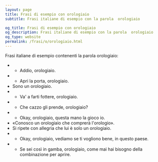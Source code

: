 ```yaml
---
layout: page
title: Frasi di esempio con orologiaio 
subtitle: Frasi italiane di esempio con la parola  orologiaio

og_title: Frasi di esempio con orologiaio 
og_description: Frasi italiane di esempio con la parola  orologiaio
og_type: website
permalink: /frasi/o/orologiaio.html
---
```


Frasi italiane di esempio contenenti la parola orologiaio:


- - Addio, orologiaio.
- - Apri la porta, orologiaio.
- Sono un orologiaio.
- - Va' a farti fottere, orologiaio.
- - Che cazzo gli prende, orologiaio?
- - Okay, orologiaio, questa mano la gioco io.
- «Conosco un orologiaio che comprerà l'orologio».
- Si ripete con allegria che lui è solo un orologiaio.
- - Okay, orologiaio, vediamo se ti vogliono bene, in questo paese.
- - Se sei così in gamba, orologiaio, come mai hai bisogno della combinazione per aprire.

